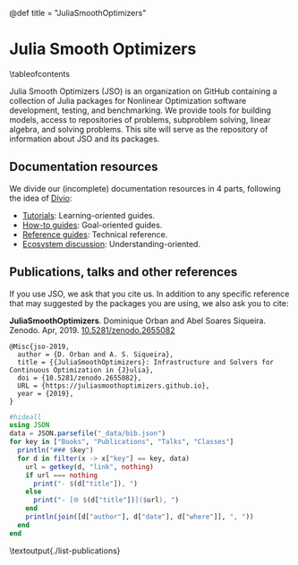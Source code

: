 @def title = "JuliaSmoothOptimizers"

# Julia Smooth Optimizers

\tableofcontents

Julia Smooth Optimizers (JSO) is an organization on GitHub containing a collection of Julia packages for Nonlinear Optimization software development, testing, and benchmarking.
We provide tools for building models, access to repositories of problems, subproblem solving, linear algebra, and solving problems.
This site will serve as the repository of information about JSO and its packages.

## Documentation resources

We divide our (incomplete) documentation resources in 4 parts, following the idea of [Divio](https://documentation.divio.com):

- [Tutorials](/pages/tutorials/list/): Learning-oriented guides.
- [How-to guides](/pages/how-to/list/): Goal-oriented guides.
- [Reference guides](/pages/reference/list/): Technical reference.
- [Ecosystem discussion](/pages/ecosystem/list/): Understanding-oriented.

## Publications, talks and other references

If you use JSO, we ask that you cite us. In addition to any specific reference that may suggested by the packages you are using, we also ask you to cite:

**JuliaSmoothOptimizers**. Dominique Orban and Abel Soares Siqueira. Zenodo. Apr, 2019. [10.5281/zenodo.2655082](doi.org/10.5281/zenodo.2655082)
```plaintext
@Misc{jso-2019,
  author = {D. Orban and A. S. Siqueira},
  title = {{JuliaSmoothOptimizers}: Infrastructure and Solvers for Continuous Optimization in {J}ulia},
  doi = {10.5281/zenodo.2655082},
  URL = {https://juliasmoothoptimizers.github.io},
  year = {2019},
}
```

```julia:./list-publications.jl
#hideall
using JSON
data = JSON.parsefile("_data/bib.json")
for key in ["Books", "Publications", "Talks", "Classes"]
  println("### $key")
  for d in filter(x -> x["key"] == key, data)
    url = getkey(d, "link", nothing)
    if url === nothing
      print("- $(d["title"]), ")
    else
      print("- [🌐 $(d["title"])]($url), ")
    end
    println(join([d["author"], d["date"], d["where"]], ", "))
  end
end
```
\textoutput{./list-publications}